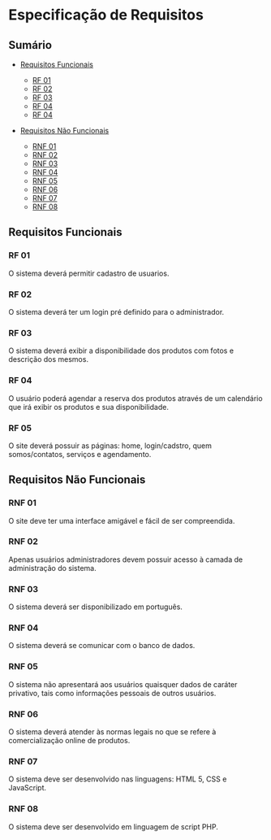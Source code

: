 # Especificação de Requisitos

## Sumário

- [Requisitos Funcionais](#requisitos-funcionais)
    + [RF 01](#rf-01) 
    + [RF 02](#rf-02)
    + [RF 03](#rf-03)
    + [RF 04](#rf-04)
    + [RF 04](#rf-05)

- [Requisitos Não Funcionais](#requisitos-não-funcionais)
    + [RNF 01](#rnf-01)
    + [RNF 02](#rnf-02)
    + [RNF 03](#rnf-03)
    + [RNF 04](#rnf-04)
    + [RNF 05](#rnf-05)
    + [RNF 06](#rnf-06)
    + [RNF 07](#rnf-07)
    + [RNF 08](#rnf-08)

## Requisitos Funcionais

### RF 01

O sistema deverá permitir cadastro de usuarios.

### RF 02 

O sistema deverá ter um login pré definido para o administrador.
                                               
### RF 03

 O sistema deverá exibir a disponibilidade dos produtos com fotos e descrição dos mesmos.

### RF 04

 O usuário poderá agendar a reserva dos produtos através de um calendário que irá exibir os produtos e sua disponibilidade.
 
### RF 05

 O site deverá possuir as páginas: home, login/cadstro, quem somos/contatos, serviços e agendamento.







## Requisitos Não Funcionais

### RNF 01

 O site deve ter uma interface amigável e fácil de ser compreendida.

 ### RNF 02

 Apenas usuários administradores devem possuir acesso à camada de administração do sistema.


 ### RNF 03

 O sistema deverá ser disponibilizado em português.

 ### RNF 04   

 O sistema deverá se comunicar com o banco de dados.

 ### RNF 05

 O sistema não apresentará aos usuários quaisquer dados de caráter privativo, tais como informações pessoais de outros usuários.

 ### RNF 06

 O sistema deverá atender às normas legais no que se refere à comercialização online de produtos.

 ### RNF 07

O sistema deve ser desenvolvido nas linguagens: HTML 5, CSS e JavaScript.

 ### RNF 08

O sistema deve ser desenvolvido em linguagem de script PHP.





  
